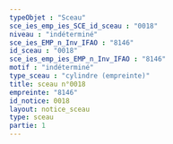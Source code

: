 ```yaml
---
typeObjet : "Sceau"
sce_ies_emp_ies_SCE_id_sceau : "0018"
niveau : "indéterminé"
sce_ies_EMP_n_Inv_IFAO : "8146"
id_sceau : "0018"
sce_ies_emp_ies_EMP_n_Inv_IFAO : "8146"
motif : "indéterminé"
type_sceau : "cylindre (empreinte)"
title: sceau n°0018
empreinte: "8146"
id_notice: 0018
layout: notice_sceau
type: sceau
partie: 1
---
```

